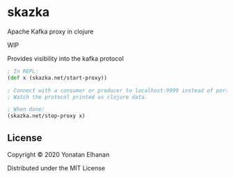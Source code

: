 # skazka

Apache Kafka proxy in clojure

WIP

Provides visibility into the kafka protocol

```clojure
; In REPL:
(def x (skazka.net/start-proxy))

; Connect with a consumer or producer to localhost:9999 instead of port 9092.
; Watch the protocol printed as clojure data.

; When done:
(skazka.net/stop-proxy x)
```

## License

Copyright © 2020 Yonatan Elhanan

Distributed under the MIT License
